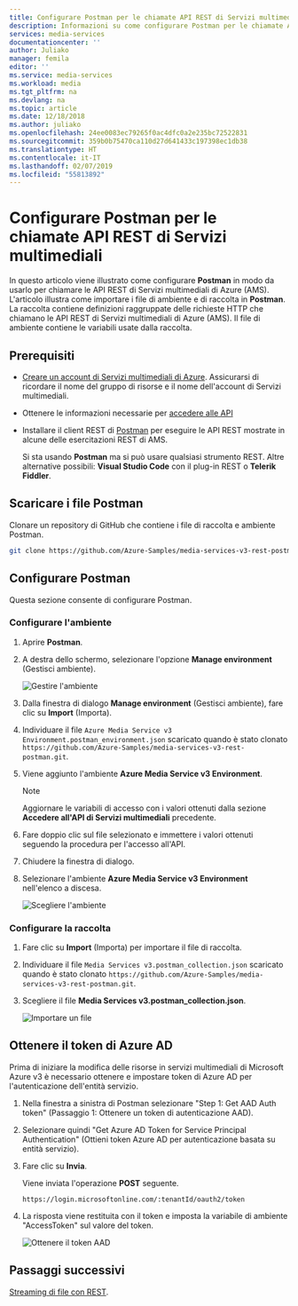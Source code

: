 ```yaml
---
title: Configurare Postman per le chiamate API REST di Servizi multimediali di Azure
description: Informazioni su come configurare Postman per le chiamate API REST di Servizi multimediali.
services: media-services
documentationcenter: ''
author: Juliako
manager: femila
editor: ''
ms.service: media-services
ms.workload: media
ms.tgt_pltfrm: na
ms.devlang: na
ms.topic: article
ms.date: 12/18/2018
ms.author: juliako
ms.openlocfilehash: 24ee0083ec79265f0ac4dfc0a2e235bc72522831
ms.sourcegitcommit: 359b0b75470ca110d27d641433c197398ec1db38
ms.translationtype: HT
ms.contentlocale: it-IT
ms.lasthandoff: 02/07/2019
ms.locfileid: "55813892"
---
```

# <a name="configure-postman-for-media-services-rest-api-calls"></a>Configurare Postman per le chiamate API REST di Servizi multimediali

In questo articolo viene illustrato come configurare **Postman** in modo da usarlo per chiamare le API REST di Servizi multimediali di Azure (AMS). L'articolo illustra come importare i file di ambiente e di raccolta in **Postman**. La raccolta contiene definizioni raggruppate delle richieste HTTP che chiamano le API REST di Servizi multimediali di Azure (AMS). Il file di ambiente contiene le variabili usate dalla raccolta.

## <a name="prerequisites"></a>Prerequisiti

- [Creare un account di Servizi multimediali di Azure](create-account-cli-how-to.md). Assicurarsi di ricordare il nome del gruppo di risorse e il nome dell'account di Servizi multimediali. 
- Ottenere le informazioni necessarie per [accedere alle API](access-api-cli-how-to.md)
- Installare il client REST di [Postman](https://www.getpostman.com/) per eseguire le API REST mostrate in alcune delle esercitazioni REST di AMS. 

    Si sta usando **Postman** ma si può usare qualsiasi strumento REST. Altre alternative possibili: **Visual Studio Code** con il plug-in REST o **Telerik Fiddler**. 

## <a name="download-postman-files"></a>Scaricare i file Postman

Clonare un repository di GitHub che contiene i file di raccolta e ambiente Postman.

 ```bash
 git clone https://github.com/Azure-Samples/media-services-v3-rest-postman.git
 ```

## <a name="configure-postman"></a>Configurare Postman

Questa sezione consente di configurare Postman.

### <a name="configure-the-environment"></a>Configurare l'ambiente 

1. Aprire **Postman**.
2. A destra dello schermo, selezionare l'opzione **Manage environment** (Gestisci ambiente).

    ![Gestire l'ambiente](./media/develop-with-postman/postman-import-env.png)
4. Dalla finestra di dialogo **Manage environment** (Gestisci ambiente), fare clic su **Import** (Importa).
2. Individuare il file `Azure Media Service v3 Environment.postman_environment.json` scaricato quando è stato clonato `https://github.com/Azure-Samples/media-services-v3-rest-postman.git`.
6. Viene aggiunto l'ambiente **Azure Media Service v3 Environment**.

    > [!Note]
    > Aggiornare le variabili di accesso con i valori ottenuti dalla sezione **Accedere all'API di Servizi multimediali** precedente.

7. Fare doppio clic sul file selezionato e immettere i valori ottenuti seguendo la procedura per l'accesso all'API.
8. Chiudere la finestra di dialogo.
9. Selezionare l'ambiente **Azure Media Service v3 Environment** nell'elenco a discesa.

    ![Scegliere l'ambiente](./media/develop-with-postman/choose-env.png)
   
### <a name="configure-the-collection"></a>Configurare la raccolta

1. Fare clic su **Import** (Importa) per importare il file di raccolta.
1. Individuare il file `Media Services v3.postman_collection.json` scaricato quando è stato clonato `https://github.com/Azure-Samples/media-services-v3-rest-postman.git`.
3. Scegliere il file **Media Services v3.postman_collection.json**.

    ![Importare un file](./media/develop-with-postman/postman-import-collection.png)

## <a name="get-azure-ad-token"></a>Ottenere il token di Azure AD 

Prima di iniziare la modifica delle risorse in servizi multimediali di Microsoft Azure v3 è necessario ottenere e impostare token di Azure AD per l'autenticazione dell'entità servizio.

1. Nella finestra a sinistra di Postman selezionare "Step 1: Get AAD Auth token" (Passaggio 1: Ottenere un token di autenticazione AAD).
2. Selezionare quindi "Get Azure AD Token for Service Principal Authentication" (Ottieni token Azure AD per autenticazione basata su entità servizio).
3. Fare clic su **Invia**.

    Viene inviata l'operazione **POST** seguente.

    ```
    https://login.microsoftonline.com/:tenantId/oauth2/token
    ```

4. La risposta viene restituita con il token e imposta la variabile di ambiente "AccessToken" sul valore del token.  

    ![Ottenere il token AAD](./media/develop-with-postman/postman-get-aad-auth-token.png)

## <a name="next-steps"></a>Passaggi successivi

[Streaming di file con REST](stream-files-tutorial-with-rest.md).  
